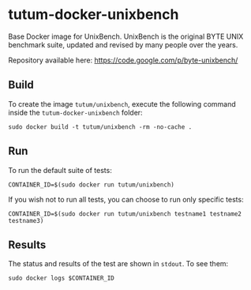 tutum-docker-unixbench
======================

Base Docker image for UnixBench. UnixBench is the original BYTE UNIX benchmark suite, updated and revised by many people over the years.

Repository available here: https://code.google.com/p/byte-unixbench/

Build
-----

To create the image `tutum/unixbench`, execute the following command inside the `tutum-docker-unixbench` folder:

	sudo docker build -t tutum/unixbench -rm -no-cache .

Run
---

To run the default suite of tests:

	CONTAINER_ID=$(sudo docker run tutum/unixbench) 
  
If you wish not to run all tests, you can choose to run only specific tests:

	CONTAINER_ID=$(sudo docker run tutum/unixbench testname1 testname2 testname3) 

Results
-------

The status and results of the test are shown in `stdout`. To see them:

	sudo docker logs $CONTAINER_ID

